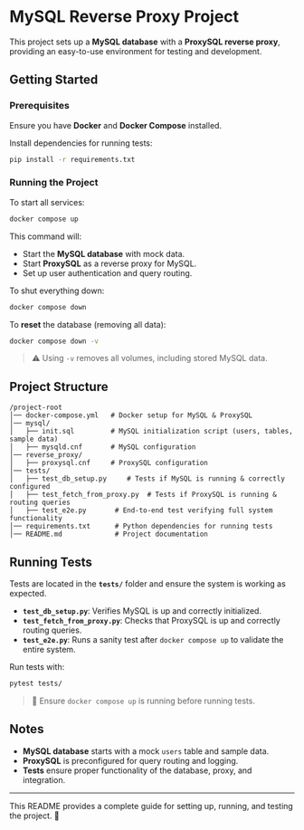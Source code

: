 # MySQL Reverse Proxy Project

This project sets up a **MySQL database** with a **ProxySQL reverse proxy**, providing an easy-to-use environment for testing and development.

## Getting Started

### Prerequisites

Ensure you have **Docker** and **Docker Compose** installed.

Install dependencies for running tests:

```sh
pip install -r requirements.txt
```

### Running the Project

To start all services:

```sh
docker compose up
```

This command will:

- Start the **MySQL database** with mock data.
- Start **ProxySQL** as a reverse proxy for MySQL.
- Set up user authentication and query routing.

To shut everything down:

```sh
docker compose down
```

To **reset** the database (removing all data):

```sh
docker compose down -v
```

> ⚠️ Using `-v` removes all volumes, including stored MySQL data.

## Project Structure

```
/project-root
│── docker-compose.yml   # Docker setup for MySQL & ProxySQL
│── mysql/
│   ├── init.sql         # MySQL initialization script (users, tables, sample data)
│   ├── mysqld.cnf       # MySQL configuration
│── reverse_proxy/
│   ├── proxysql.cnf     # ProxySQL configuration
│── tests/
│   ├── test_db_setup.py     # Tests if MySQL is running & correctly configured
│   ├── test_fetch_from_proxy.py  # Tests if ProxySQL is running & routing queries
│   ├── test_e2e.py       # End-to-end test verifying full system functionality
│── requirements.txt      # Python dependencies for running tests
│── README.md             # Project documentation
```

## Running Tests

Tests are located in the **`tests/`** folder and ensure the system is working as expected.

- **`test_db_setup.py`**: Verifies MySQL is up and correctly initialized.
- **`test_fetch_from_proxy.py`**: Checks that ProxySQL is up and correctly routing queries.
- **`test_e2e.py`**: Runs a sanity test after `docker compose up` to validate the entire system.

Run tests with:

```sh
pytest tests/
```

> 📌 Ensure `docker compose up` is running before running tests.

## Notes

- **MySQL database** starts with a mock `users` table and sample data.
- **ProxySQL** is preconfigured for query routing and logging.
- **Tests** ensure proper functionality of the database, proxy, and integration.

---

This README provides a complete guide for setting up, running, and testing the project. 🚀
